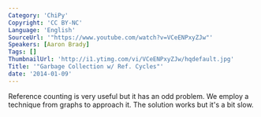 ```yaml
---
Category: 'ChiPy'
Copyright: 'CC BY-NC'
Language: 'English'
SourceUrl: '"https://www.youtube.com/watch?v=VCeENPxyZJw"'
Speakers: [Aaron Brady]
Tags: []
ThumbnailUrl: 'http://i1.ytimg.com/vi/VCeENPxyZJw/hqdefault.jpg'
Title: '"Garbage Collection w/ Ref. Cycles"'
date: '2014-01-09'
---
```

Reference counting is very useful but it has an odd problem.  We employ a technique from graphs to approach it.  The solution works but it's a bit slow.